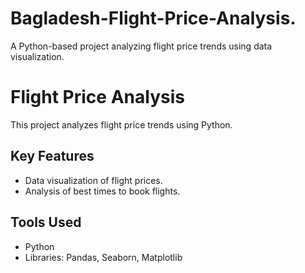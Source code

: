 # Bagladesh-Flight-Price-Analysis.
A Python-based project analyzing flight price trends using data visualization.
# Flight Price Analysis  
This project analyzes flight price trends using Python.  

## Key Features  
- Data visualization of flight prices.  
- Analysis of best times to book flights.  

## Tools Used  
- Python  
- Libraries: Pandas, Seaborn, Matplotlib  
